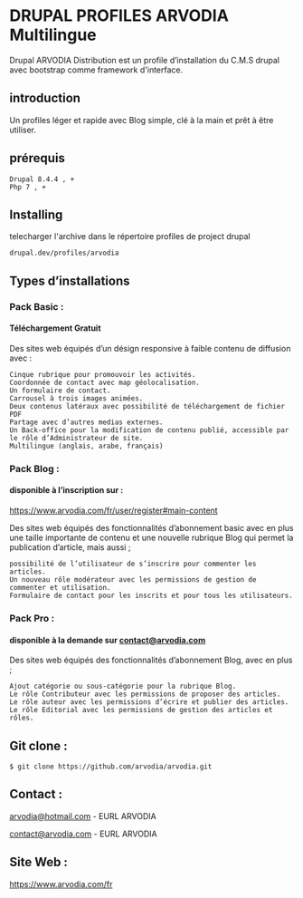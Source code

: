 # DRUPAL PROFILES ARVODIA Multilingue

Drupal ARVODIA Distribution est un profile d’installation du C.M.S drupal avec bootstrap comme framework d'interface.

## introduction
Un profiles léger et rapide avec Blog simple, clé à la main et prêt à être utiliser.

## prérequis
```
Drupal 8.4.4 , +
Php 7 , +
```
## Installing

telecharger l'archive dans le répertoire profiles de project drupal

```
drupal.dev/profiles/arvodia
```

## Types d’installations

### Pack Basic : 
#### Téléchargement Gratuit

Des sites web équipés d’un désign responsive à faible contenu de diffusion avec :

    Cinque rubrique pour promouvoir les activités.
    Coordonnée de contact avec map géolocalisation.
    Un formulaire de contact.
    Carrousel à trois images animées.
    Deux contenus latéraux avec possibilité de téléchargement de fichier PDF
    Partage avec d’autres medias externes.
    Un Back-office pour la modification de contenu publié, accessible par le rôle d’Administrateur de site.
    Multilingue (anglais, arabe, français)
    
### Pack Blog : 
#### disponible à l’inscription sur :
https://www.arvodia.com/fr/user/register#main-content

Des sites web équipés des fonctionnalités d’abonnement basic avec en plus une taille importante de contenu et une nouvelle rubrique Blog qui permet la publication d’article, mais aussi ;

    possibilité de l’utilisateur de s’inscrire pour commenter les articles.
    Un nouveau rôle modérateur avec les permissions de gestion de commenter et utilisation.
    Formulaire de contact pour les inscrits et pour tous les utilisateurs.



### Pack Pro : 
#### disponible à la demande sur contact@arvodia.com

Des sites web équipés des fonctionnalités d’abonnement Blog, avec en plus ;

    Ajout catégorie ou sous-catégorie pour la rubrique Blog.
    Le rôle Contributeur avec les permissions de proposer des articles.
    Le rôle auteur avec les permissions d’écrire et publier des articles.
    Le rôle Editorial avec les permissions de gestion des articles et rôles.


## Git clone :
```
$ git clone https://github.com/arvodia/arvodia.git
```
## Contact :
[arvodia@hotmail.com](mailto:arvodia@hotmail.com) - EURL ARVODIA

[contact@arvodia.com](mailto:contact@arvodia.com) - EURL ARVODIA

## Site Web :

https://www.arvodia.com/fr

